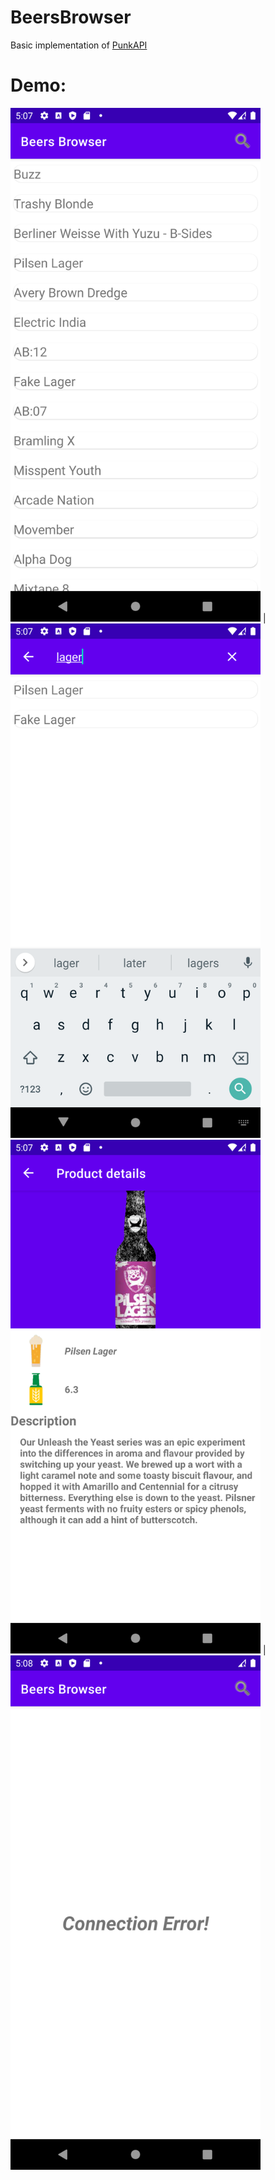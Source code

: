 # BeersBrowser
Basic implementation of [PunkAPI](https://punkapi.com/documentation/v2)

# Demo:
<img src = "https://github.com/Kra1o5/BeersBrowser/blob/main/images/1.png?raw=true" width = 400> | <img src = "https://github.com/Kra1o5/BeersBrowser/blob/main/images/2.png?raw=true" width = 400> <img src = "https://github.com/Kra1o5/BeersBrowser/blob/main/images/3.png?raw=true" width = 400> | <img src = "https://github.com/Kra1o5/BeersBrowser/blob/main/images/4.png?raw=true" width = 400>

